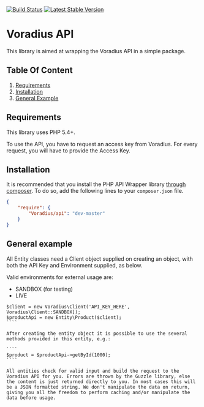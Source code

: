 [![Build Status](https://api.travis-ci.org/Voradius/Api.svg?branch=master)](https://travis-ci.org/Voradius/Api)
[![Latest Stable Version](http://img.shields.io/packagist/v/voradius/api.svg?style=flat)](https://packagist.org/packages/voradius/api)

# Voradius API

This library is aimed at wrapping the Voradius API in a simple package. 

## Table Of Content

1. [Requirements](#requirements)
2. [Installation](#installation)
3. [General Example](#general)

<a name="requirements"></a>
## Requirements

This library uses PHP 5.4+.

To use the API, you have to request an access key from Voradius. For every request, you will have to provide the Access Key.

<a name="installation"></a>
## Installation

It is recommended that you install the PHP API Wrapper library [through composer](http://getcomposer.org/). To do so,
add the following lines to your ``composer.json`` file.

```JSON
{
    "require": {
        "Voradius/api": "dev-master"
    }
}
```

<a name="general"></a>
## General example

All Entity classes need a Client object supplied on creating an object, with both the API Key and Environment supplied, as below.

Valid environments for external usage are:
* SANDBOX (for testing)
* LIVE

`````
$client = new Voradius\Client('API_KEY_HERE', Voradius\Client::SANDBOX]);
$productApi = new Entity\Product($client);
````

After creating the entity object it is possible to use the several methods provided in this entity, e.g.:

````
$product = $productApi->getById(1000);
````

All entities check for valid input and build the request to the Voradius API for you. Errors are thrown by the Guzzle library, else the content is just returned directly to you. In most cases this will be a JSON formatted string. We don't manipulate the data on return, giving you all the freedom to perform caching and/or manipulate the data before usage.

